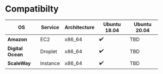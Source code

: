 # Compatibilty

| OS            | Service | Architecture | **Ubuntu 18.04**  | **Ubuntu 20.04**  |
|---------------|---------|--------------|-------------------|-------------------|
| **Amazon**        | EC2     | x86_64       | :heavy_check_mark:| TBD               |
| **Digital Ocean** | Droplet | x86_64       | :heavy_check_mark:| TBD               |
| **ScaleWay**      | Instance| x86_64       | :heavy_check_mark:| TBD               |

